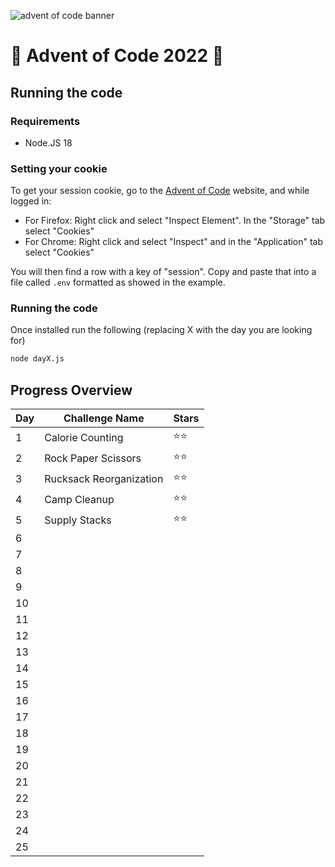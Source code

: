 ![advent of code banner](https://cdn.thenewstack.io/media/2021/12/521cd034-advent-of-code-2021.jpg)

# 🎄 Advent of Code 2022 🎄

## Running the code

### Requirements

- Node.JS 18

### Setting your cookie

To get your session cookie, go to the [Advent of Code](https://adventofcode.com/) website, and while logged in:

- For Firefox: Right click and select "Inspect Element". In the "Storage" tab select "Cookies"
- For Chrome: Right click and select "Inspect" and in the "Application" tab select "Cookies"

You will then find a row with a key of "session". Copy and paste that into a file called `.env` formatted as showed in the example.

### Running the code

Once installed run the following (replacing X with the day you are looking for)

```sh
node dayX.js
```

## Progress Overview

| Day | Challenge Name          | Stars |
| --- | ----------------------- | ----- |
| 1   | Calorie Counting        | ⭐⭐  |
| 2   | Rock Paper Scissors     | ⭐⭐  |
| 3   | Rucksack Reorganization | ⭐⭐  |
| 4   | Camp Cleanup            | ⭐⭐  |
| 5   | Supply Stacks           | ⭐⭐  |
| 6   |                         |       |
| 7   |                         |       |
| 8   |                         |       |
| 9   |                         |       |
| 10  |                         |       |
| 11  |                         |       |
| 12  |                         |       |
| 13  |                         |       |
| 14  |                         |       |
| 15  |                         |       |
| 16  |                         |       |
| 17  |                         |       |
| 18  |                         |       |
| 19  |                         |       |
| 20  |                         |       |
| 21  |                         |       |
| 22  |                         |       |
| 23  |                         |       |
| 24  |                         |       |
| 25  |                         |       |
